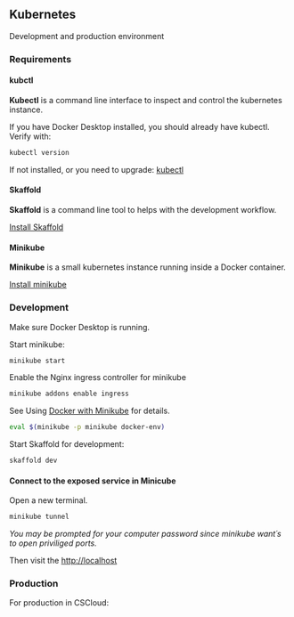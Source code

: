 ## Kubernetes

Development and production environment

### Requirements

#### kubctl
**Kubectl** is a command line interface to inspect and control the kubernetes instance.  

If you have Docker Desktop installed, you should already have kubectl. Verify with:
```bash
kubectl version
```

If not installed, or you need to upgrade: [kubectl](https://kubernetes.io/docs/tasks/tools/install-kubectl/)  

#### Skaffold
**Skaffold** is a command line tool to helps with the development workflow.

[Install Skaffold](https://skaffold.dev/docs/install/)  

#### Minikube
**Minikube** is a small kubernetes instance running inside a Docker container. 

[Install minikube](https://minikube.sigs.k8s.io/docs/start/)  

### Development

Make sure Docker Desktop is running.

Start minikube:  
```bash
minikube start
```

Enable the Nginx ingress controller for minikube
```bash
minikube addons enable ingress
```

See Using [Docker with Minikube](https://codingbee.net/tutorials/kubernetes/using-docker-with-minikube) for details.
```bash
eval $(minikube -p minikube docker-env)
```

Start Skaffold for development:  
```bash
skaffold dev
```  

#### Connect to the exposed service in Minicube

Open a new terminal.

```bash
minikube tunnel
```
_You may be prompted for your computer password since minikube want´s to open priviliged ports._

Then visit the [http://localhost](http://localhost)

### Production

For production in CSCloud:

